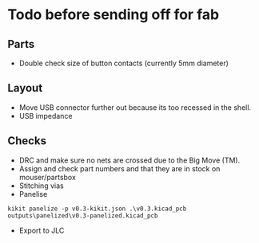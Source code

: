 # Todo before sending off for fab

## Parts

- Double check size of button contacts (currently 5mm diameter)

## Layout

- Move USB connector further out because its too recessed in the shell.
- USB impedance

## Checks

- DRC and make sure no nets are crossed due to the Big Move (TM).
- Assign and check part numbers and that they are in stock on mouser/partsbox
- Stitching vias
- Panelise
```
kikit panelize -p v0.3-kikit.json .\v0.3.kicad_pcb outputs\panelized\v0.3-panelized.kicad_pcb
```
- Export to JLC



